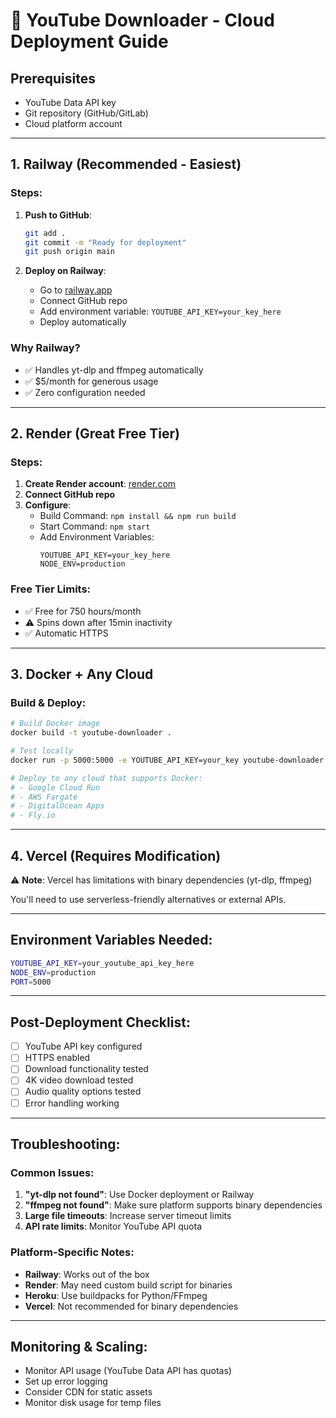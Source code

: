 # 🚀 YouTube Downloader - Cloud Deployment Guide

## **Prerequisites**
- YouTube Data API key
- Git repository (GitHub/GitLab)
- Cloud platform account

---

## **1. Railway (Recommended - Easiest)**

### Steps:
1. **Push to GitHub**:
   ```bash
   git add .
   git commit -m "Ready for deployment"
   git push origin main
   ```

2. **Deploy on Railway**:
   - Go to [railway.app](https://railway.app)
   - Connect GitHub repo
   - Add environment variable: `YOUTUBE_API_KEY=your_key_here`
   - Deploy automatically

### Why Railway?
- ✅ Handles yt-dlp and ffmpeg automatically
- ✅ $5/month for generous usage
- ✅ Zero configuration needed

---

## **2. Render (Great Free Tier)**

### Steps:
1. **Create Render account**: [render.com](https://render.com)
2. **Connect GitHub repo**
3. **Configure**:
   - Build Command: `npm install && npm run build`
   - Start Command: `npm start`
   - Add Environment Variables:
     ```
     YOUTUBE_API_KEY=your_key_here
     NODE_ENV=production
     ```

### Free Tier Limits:
- ✅ Free for 750 hours/month
- ⚠️  Spins down after 15min inactivity
- ✅ Automatic HTTPS

---

## **3. Docker + Any Cloud**

### Build & Deploy:
```bash
# Build Docker image
docker build -t youtube-downloader .

# Test locally
docker run -p 5000:5000 -e YOUTUBE_API_KEY=your_key youtube-downloader

# Deploy to any cloud that supports Docker:
# - Google Cloud Run
# - AWS Fargate  
# - DigitalOcean Apps
# - Fly.io
```

---

## **4. Vercel (Requires Modification)**

⚠️ **Note**: Vercel has limitations with binary dependencies (yt-dlp, ffmpeg)

You'll need to use serverless-friendly alternatives or external APIs.

---

## **Environment Variables Needed:**

```bash
YOUTUBE_API_KEY=your_youtube_api_key_here
NODE_ENV=production
PORT=5000
```

---

## **Post-Deployment Checklist:**

- [ ] YouTube API key configured
- [ ] HTTPS enabled
- [ ] Download functionality tested
- [ ] 4K video download tested
- [ ] Audio quality options tested
- [ ] Error handling working

---

## **Troubleshooting:**

### Common Issues:
1. **"yt-dlp not found"**: Use Docker deployment or Railway
2. **"ffmpeg not found"**: Make sure platform supports binary dependencies
3. **Large file timeouts**: Increase server timeout limits
4. **API rate limits**: Monitor YouTube API quota

### Platform-Specific Notes:
- **Railway**: Works out of the box
- **Render**: May need custom build script for binaries
- **Heroku**: Use buildpacks for Python/FFmpeg
- **Vercel**: Not recommended for binary dependencies

---

## **Monitoring & Scaling:**

- Monitor API usage (YouTube Data API has quotas)
- Set up error logging
- Consider CDN for static assets
- Monitor disk usage for temp files